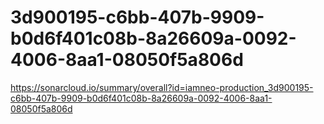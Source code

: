# 3d900195-c6bb-407b-9909-b0d6f401c08b-8a26609a-0092-4006-8aa1-08050f5a806d
https://sonarcloud.io/summary/overall?id=iamneo-production_3d900195-c6bb-407b-9909-b0d6f401c08b-8a26609a-0092-4006-8aa1-08050f5a806d
